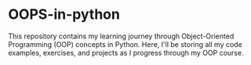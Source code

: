 # OOPS-in-python
This repository contains my learning journey through Object-Oriented Programming (OOP) concepts in Python. Here, I'll be storing all my code examples, exercises, and projects as I progress through my OOP course.
